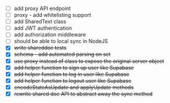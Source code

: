 - [ ] add proxy API endpoint
- [ ] proxy - add whitelisting support
- [ ] add SharedText class
- [ ] add JWT authentication
- [ ] add authorization middleware
- [ ] should be able to local sync in NodeJS
- [X] ~~write shareddoc tests~~
- [X] ~~schema - add automated parsing on set~~
- [X] ~~use proxy instead of class to expose the original server object~~
- [X] ~~add helper function to sign up user like Supabase~~
- [X] ~~add helper function to log in user like Supabase~~
- [X] ~~add helper function to logout user like Supabase~~
- [X] ~~encodeStateAsUpdate and applyUpdate methods~~
- [X] ~~rewrite shared doc API to abstract away the sync method~~